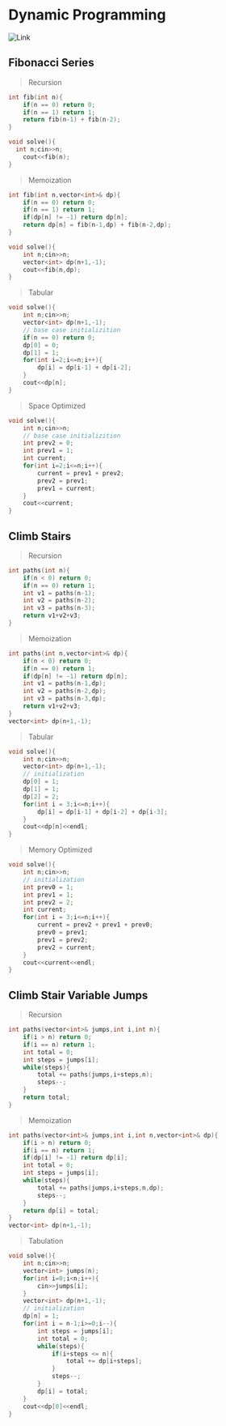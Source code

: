 # Dynamic Programming

![Link](https://github.com/Deeks900/Level2_Pepcoding/tree/main/Recursion%20And%20Backtracking)

## Fibonacci Series

> Recursion
```cpp
int fib(int n){
	if(n == 0) return 0;
	if(n == 1) return 1;
	return fib(n-1) + fib(n-2);
}

void solve(){
  int n;cin>>n;
	cout<<fib(n);
}
```

> Memoization
```cpp
int fib(int n,vector<int>& dp){
	if(n == 0) return 0;
	if(n == 1) return 1;
	if(dp[n] != -1) return dp[n];
	return dp[n] = fib(n-1,dp) + fib(n-2,dp);
}

void solve(){
	int n;cin>>n;
	vector<int> dp(n+1,-1);
	cout<<fib(n,dp);
}
```

> Tabular
```cpp
void solve(){
	int n;cin>>n;
	vector<int> dp(n+1,-1);
	// base case initializition
	if(n == 0) return 0;
	dp[0] = 0;
	dp[1] = 1;
	for(int i=2;i<=n;i++){
		dp[i] = dp[i-1] + dp[i-2];
	}
	cout<<dp[n];
}
```
> Space Optimized
```cpp
void solve(){
	int n;cin>>n;
	// base case initializition
	int prev2 = 0;
	int prev1 = 1;
	int current;
	for(int i=2;i<=n;i++){
		current = prev1 + prev2;
		prev2 = prev1;
		prev1 = current;
	}
	cout<<current;
}
```

## Climb Stairs
> Recursion
```cpp
int paths(int n){
	if(n < 0) return 0;
	if(n == 0) return 1;
	int v1 = paths(n-1);
	int v2 = paths(n-2);
	int v3 = paths(n-3);
	return v1+v2+v3;
}
```

> Memoization
```cpp
int paths(int n,vector<int>& dp){
	if(n < 0) return 0;
	if(n == 0) return 1;
	if(dp[n] != -1) return dp[n];
	int v1 = paths(n-1,dp);
	int v2 = paths(n-2,dp);
	int v3 = paths(n-3,dp);
	return v1+v2+v3;
}
vector<int> dp(n+1,-1);
```

> Tabular
```cpp
void solve(){
	int n;cin>>n;
	vector<int> dp(n+1,-1);
	// initialization
	dp[0] = 1;
	dp[1] = 1;
	dp[2] = 2;
	for(int i = 3;i<=n;i++){
		dp[i] = dp[i-1] + dp[i-2] + dp[i-3];
	}
	cout<<dp[n]<<endl;
}
```

> Memory Optimized
```cpp
void solve(){
	int n;cin>>n;
	// initialization
	int prev0 = 1;
	int prev1 = 1;
	int prev2 = 2;
	int current;
	for(int i = 3;i<=n;i++){
		current = prev2 + prev1 + prev0;
		prev0 = prev1;
		prev1 = prev2;
		prev2 = current;
	}
	cout<<current<<endl;
}
```

## Climb Stair Variable Jumps
> Recursion
```cpp
int paths(vector<int>& jumps,int i,int n){
	if(i > n) return 0;
	if(i == n) return 1;
	int total = 0;
	int steps = jumps[i];
	while(steps){
		total += paths(jumps,i+steps,n);
		steps--;
	}
	return total;
}
```

> Memoization
```cpp
int paths(vector<int>& jumps,int i,int n,vector<int>& dp){
	if(i > n) return 0;
	if(i == n) return 1;
	if(dp[i] != -1) return dp[i];
	int total = 0;
	int steps = jumps[i];
	while(steps){
		total += paths(jumps,i+steps,n,dp);
		steps--;
	}
	return dp[i] = total;
}
vector<int> dp(n+1,-1);
```

> Tabulation
```cpp
void solve(){
	int n;cin>>n;
	vector<int> jumps(n);
	for(int i=0;i<n;i++){
		cin>>jumps[i];
	}
	vector<int> dp(n+1,-1);
	// initialization
	dp[n] = 1;
	for(int i = n-1;i>=0;i--){
		int steps = jumps[i];
		int total = 0;
		while(steps){
			if(i+steps <= n){
				total += dp[i+steps];
			}
			steps--;
		}
		dp[i] = total;
	}
	cout<<dp[0]<<endl;
}
```
